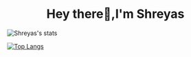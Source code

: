 <h1 align="center">Hey there👋,I'm Shreyas</h1>



![Shreyas's stats](https://github-readme-stats.vercel.app/api?username=shreyazz&show_icons=true&theme=tokyonight)

[![Top Langs](https://github-readme-stats.vercel.app/api/top-langs/?username=shreyazz&layout=compact)](https://github.com/shreyazz/github-readme-stats)


